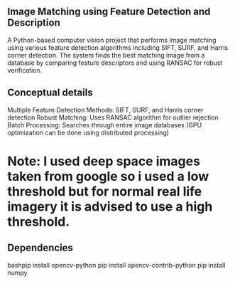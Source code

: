 ## Image Matching using Feature Detection and Description
A Python-based computer vision project that performs image matching using various feature detection algorithms including SIFT, SURF, and Harris corner detection. The system finds the best matching image from a database by comparing feature descriptors and using RANSAC for robust verification.

## Conceptual details
Multiple Feature Detection Methods: SIFT, SURF, and Harris corner detection
Robust Matching: Uses RANSAC algorithm for outlier rejection
Batch Processing: Searches through entire image databases (GPU optimization can be done using distributed processing)
# Note: I used deep space images taken from google so i used a low threshold but for normal real life imagery it is advised to use a high threshold. 

## Dependencies
bashpip install opencv-python
pip install opencv-contrib-python
pip install numpy
